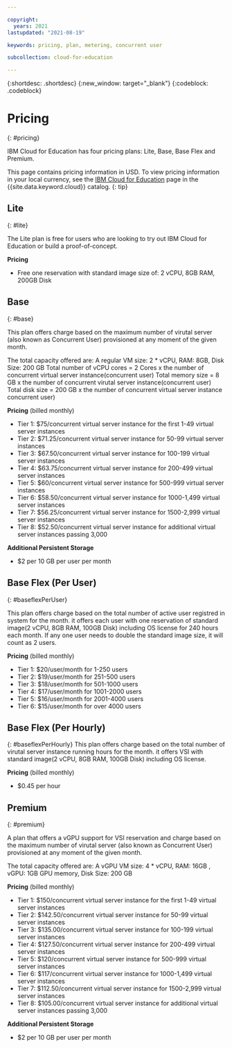 ```yaml
---

copyright:
  years: 2021
lastupdated: "2021-08-19"

keywords: pricing, plan, metering, concurrent user

subcollection: cloud-for-education

---
```


{:shortdesc: .shortdesc}
{:new_window: target="_blank"}
{:codeblock: .codeblock}


# Pricing
{: #pricing}

IBM Cloud for Education has four pricing plans: Lite, Base, Base Flex and Premium.

This page contains pricing information in USD. To view pricing information in your local currency, see the [IBM Cloud for Education](https://{DomainName}/catalog/education) page in the {{site.data.keyword.cloud}} catalog.
{: tip}

## Lite
{: #lite}

The Lite plan is free for users who are looking to try out IBM Cloud for Education or build a proof-of-concept.

**Pricing**
- Free one reservation with standard image size of: 2 vCPU, 8GB RAM, 200GB Disk

## Base
{: #base}

This plan offers charge based on the maximum number of virutal server (also known as Concurrent User) provisioned at any moment of the given month. 

The total capacity offered are:
A regular VM size: 2 * vCPU, RAM: 8GB, Disk Size: 200 GB
Total number of vCPU cores = 2 Cores x the number of concurrent virtual server instance(concurrent user)
Total memory size = 8 GB x the number of concurrent virutal server instance(concurrent user)
Total disk size = 200 GB x the number of concurrent virtual server instance concurrent user)

**Pricing** (billed monthly)
- Tier 1: $75/concurrent virtual server instance for the first 1-49 virtual server instances
- Tier 2: $71.25/concurrent virtual server instance for 50-99 virtual server instances
- Tier 3: $67.50/concurrent virtual server instance for 100-199 virtual server instances
- Tier 4: $63.75/concurrent virtual server instance for 200-499 virtual server instances
- Tier 5: $60/concurrent virtual server instance for 500-999 virtual server instances
- Tier 6: $58.50/concurrent virtual server instance for 1000-1,499 virtual server instances
- Tier 7: $56.25/concurrent virtual server instance for 1500-2,999 virtual server instances
- Tier 8: $52.50/concurrent virtual server instance for additional virtual server instances passing 3,000

**Additional Persistent Storage** 
- $2 per 10 GB per user per month 

## Base Flex (Per User)
{: #baseflexPerUser}

This plan offers charge based on the total number of active user registred in system for the month. it offers each user with one reservation of standard image(2 vCPU, 8GB RAM, 100GB Disk) including OS license for 240 hours each month. If any one user needs to double the standard image size, it will count as 2 users. 

**Pricing** (billed monthly)
- Tier 1: $20/user/month for 1-250 users
- Tier 2: $19/user/month for 251-500 users
- Tier 3: $18/user/month for 501-1000 users
- Tier 4: $17/user/month for 1001-2000 users
- Tier 5: $16/user/month for 2001-4000 users
- Tier 6: $15/user/month for over 4000 users

## Base Flex (Per Hourly)
{: #baseflexPerHourly}
This plan offers charge based on the total number of virutal server instance running hours for the month. it offers VSI with standard image(2 vCPU, 8GB RAM, 100GB Disk) including OS license. 

**Pricing** (billed monthly)
- $0.45 per hour 

## Premium
{: #premium}

A plan that offers a vGPU support for VSI reservation and charge based on the maximum number of virutal server (also known as Concurrent User) provisioned at any moment of the given month. 

The total capacity offered are:
A vGPU VM size: 4 * vCPU, RAM: 16GB , vGPU: 1GB GPU memory, Disk Size: 200 GB

**Pricing** (billed monthly)
- Tier 1: $150/concurrent virtual server instance for the first 1-49 virtual server instances
- Tier 2: $142.50/concurrent virtual server instance for 50-99 virtual server instances
- Tier 3: $135.00/concurrent virtual server instance for 100-199 virtual server instances
- Tier 4: $127.50/concurrent virtual server instance for 200-499 virtual server instances
- Tier 5: $120/concurrent virtual server instance for 500-999 virtual server instances
- Tier 6: $117/concurrent virtual server instance for 1000-1,499 virtual server instances
- Tier 7: $112.50/concurrent virtual server instance for 1500-2,999 virtual server instances
- Tier 8: $105.00/concurrent virtual server instance for additional virtual server instances passing 3,000

**Additional Persistent Storage** 
- $2 per 10 GB per user per month 

